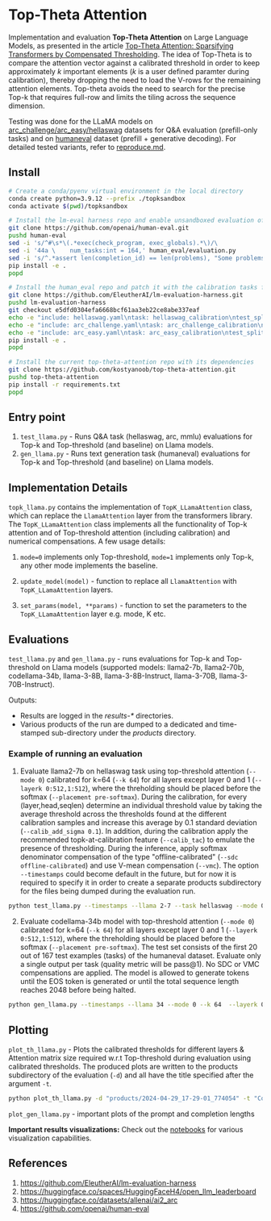 # Top-Theta Attention
Implementation and evaluation **Top-Theta Attention** on Large Language Models, as presented in the article [Top-Theta Attention: Sparsifying Transformers by Compensated Thresholding](https://arxiv.org/abs/2502.08363). The idea of Top-Theta is to compare the attention vector against a calibrated threshold in order to keep approximately _k_ important elements (_k_ is a user defined paramter during calibration), thereby dropping the need to load the V-rows for the remaining attention elements. Top-theta avoids the need to search for the precise Top-k that requires full-row and limits the tiling across the sequence dimension.

Testing was done for the LLaMA models on [arc_challenge/arc_easy](https://huggingface.co/datasets/allenai/ai2_arc)[/hellaswag](https://rowanzellers.com/hellaswag) datasets for Q&A evaluation (prefill-only tasks) and on [humaneval](https://github.com/openai/human-eval) dataset (prefill + generative decoding). For detailed tested variants, refer to [reproduce.md](reproduce.md).

## Install

```bash
# Create a conda/pyenv virtual environment in the local directory
conda create python=3.9.12 --prefix ./topksandbox
conda activate $(pwd)/topksandbox

# Install the lm-eval harness repo and enable unsandboxed evaluation of LLM-generated python programs
git clone https://github.com/openai/human-eval.git
pushd human-eval
sed -i 's/^#\s*\(.*exec(check_program, exec_globals).*\)/\                        exec(check_program, exec_globals)/'  human_eval/execution.py
sed -i '44a \    num_tasks:int = 164,' human_eval/evaluation.py
sed -i 's/^.*assert len(completion_id) == len(problems), "Some problems are not attempted."/\        # assert len(completion_id) == len(problems), "Some problems are not attempted."/' human_eval/evaluation.py
pip install -e .
popd

# Install the human_eval repo and patch it with the calibration tasks for Hellaswag, Arc_Challenge, and Arch_Easy
git clone https://github.com/EleutherAI/lm-evaluation-harness.git
pushd lm-evaluation-harness
git checkout e5dfd0304efa6668bcf61aa3eb22ce8abe337eaf
echo -e "include: hellaswag.yaml\ntask: hellaswag_calibration\ntest_split: train\n" > lm_eval/tasks/hellaswag/hellaswag_calibration.yaml
echo -e "include: arc_challenge.yaml\ntask: arc_challenge_calibration\ntest_split: train\n" > lm_eval/tasks/arc/arc_challenge_calibration.yaml
echo -e "include: arc_easy.yaml\ntask: arc_easy_calibration\ntest_split: train\n" > lm_eval/tasks/arc/arc_easy_calibration.yaml
pip install -e .
popd

# Install the current top-theta-attention repo with its dependencies
git clone https://github.com/kostyanoob/top-theta-attention.git
pushd top-theta-attention
pip install -r requirements.txt
popd

```

## Entry point

1. `test_llama.py` - Runs Q&A task (hellaswag, arc, mmlu) evaluations for Top-k and Top-threshold (and baseline) on Llama models.
2. `gen_llama.py` - Runs text generation task (humaneval) evaluations for Top-k and Top-threshold (and baseline) on Llama models.

## Implementation Details

`topk_llama.py` contains the implementation of `TopK_LLamaAttention` class, which can replace the `LlamaAttention` layer from the transformers library. The `TopK_LLamaAttention` class implements all the functionality of Top-k attention and of Top-threshold attention (including calibration) and numerical compensations. A few usage details:
 
1. `mode=0` implements only Top-threshold, `mode=1` implements only Top-k, any other mode implements the baseline.

2. `update_model(model)` - function to replace all `LlamaAttention` with `TopK_LLamaAttention` layers.

3. `set_params(model, **params)` - function to set the parameters to the `TopK_LLamaAttention` layer e.g. mode, K etc.

## Evaluations

`test_llama.py` and `gen_llama.py` - runs evaluations for Top-k and Top-threshold on Llama models (supported models: llama2-7b, llama2-70b, codellama-34b, llama-3-8B, llama-3-8B-Instruct, llama-3-70B, llama-3-70B-Instruct).


Outputs:
* Results are logged in the _results-*_ directories. 
* Various products of the run are dumped to a dedicated and time-stamped sub-directory under the _products_ directory.

### Example of running an evaluation

1. Evaluate llama2-7b on hellaswag task using top-threshold attention (`--mode 0`) calibrated for k=64 (`--k 64`) for all layers except layer 0 and 1 (`--layerk 0:512,1:512`), where the threholding should be placed before the softmax (`--placement pre-softmax`). During the calibration, for every (layer,head,seqlen) determine an individual threshold value by taking the average threshold across the thresholds found at the different calibration samples and increase this average by 0.1 standard deviation (`--calib_add_sigma 0.1`). In addition, during the calibration apply the recommended topk-at-calibration feature (`--calib_tac`) to emulate the presence of thresholding. During the inference, apply softmax denominator compensation of the type "offline-calibrated" (`--sdc offline-calibrated`) and use V-mean compensation (`--vmc`). The option `--timestamps` could become default in the future, but for now it is required to specify it in order to create a separate products subdirectory for the files being dumped during the evaluation run. 
```bash
python test_llama.py --timestamps --llama 2-7 --task hellaswag --mode 0 --k 64 --layerk 0:512,1:512 --placement pre-softmax --calib_tac --calib_add_sigma 0.1 --sdc offline-calibrated --vmc
```

2. Evaluate codellama-34b model with top-threshold attention (`--mode 0`) calibrated for k=64 (`--k 64`) for all layers except layer 0 and 1 (`--layerk 0:512,1:512`), where the threholding should be placed before the softmax (`--placement pre-softmax`). The test set consists of the first 20 out of 167 test examples (tasks) of the humaneval dataset. Evaluate only a single output per task (quality metric will be pass@1). No SDC or VMC compensations are applied. The model is allowed to generate tokens until the EOS token is generated or until the total sequence length reaches 2048 before being halted.
```bash
python gen_llama.py --timestamps --llama 34 --mode 0 --k 64  --layerk 0:512,1:512 --placement pre-softmax --calib_add_sigma 0.1 --calib_sample_frac 1.0 --calib_tac  --num_samples_per_task 1 --max_seq_len 2048
```

## Plotting

`plot_th_llama.py` - Plots the calibrated thresholds for different layers & Attention matrix size required w.r.t Top-threshold during evaluation using calibrated thresholds. The produced plots are written to the products subdirectory of the evaluation (`-d`) and all have the title specified after the argument `-t`.

```bash
python plot_th_llama.py -d "products/2024-04-29_17-29-01_774054" -t "CodeLLaMA-34b-arc_challenge Top-th pre-softmax (k=512,512,128,128,...) single-k calibration mean+1.0*sigma, nacc=52.39% (base=54.44%)"`
```

`plot_gen_llama.py` - important plots of the prompt and completion lengths

**Important results visualizations:** Check out the [notebooks](notebooks/) for various visualization capabilities.

## References

1. https://github.com/EleutherAI/lm-evaluation-harness 
2. https://huggingface.co/spaces/HuggingFaceH4/open_llm_leaderboard 
3. https://huggingface.co/datasets/allenai/ai2_arc
4. https://github.com/openai/human-eval
